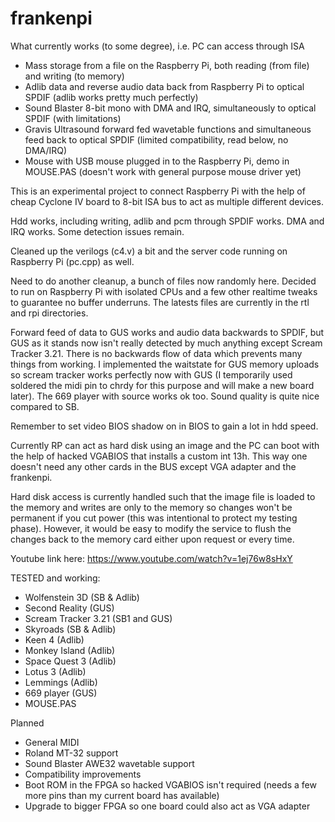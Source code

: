 # frankenpi

What currently works (to some degree), i.e. PC can access through ISA
- Mass storage from a file on the Raspberry Pi, both reading (from file) and writing (to memory)
- Adlib data and reverse audio data back from Raspberry Pi to optical SPDIF (adlib works pretty much perfectly)
- Sound Blaster 8-bit mono with DMA and IRQ, simultaneously to optical SPDIF (with limitations)
- Gravis Ultrasound forward fed wavetable functions and simultaneous feed back to optical SPDIF (limited compatibility, read below, no DMA/IRQ)
- Mouse with USB mouse plugged in to the Raspberry Pi, demo in MOUSE.PAS (doesn't work with general purpose mouse driver yet)

This is an experimental project to connect Raspberry Pi with the help of cheap Cyclone IV board to 8-bit ISA bus to act as multiple different devices.

Hdd works, including writing, adlib and pcm through SPDIF works. DMA and IRQ works. Some detection issues remain.

Cleaned up the verilogs (c4.v) a bit and the server code running on Raspberry Pi (pc.cpp) as well.

Need to do another cleanup, a bunch of files now randomly here. Decided to run on Raspberry Pi with isolated CPUs and a few other realtime tweaks to guarantee no buffer underruns. The latests files are currently in the rtl and rpi directories.

Forward feed of data to GUS works and audio data backwards to SPDIF, but GUS as it stands now isn't really detected by much anything except Scream Tracker 3.21. There is no backwards flow of data which prevents many things from working. I implemented the waitstate for GUS memory uploads so scream tracker works perfectly now with GUS (I temporarily used soldered the midi pin to chrdy for this purpose and will make a new board later). The 669 player with source works ok too. Sound quality is quite nice compared to SB.

Remember to set video BIOS shadow on in BIOS to gain a lot in hdd speed.

Currently RP can act as hard disk using an image and the PC can boot with the help of hacked VGABIOS that installs a custom int 13h. This way one doesn't need any other cards in the BUS except VGA adapter and the frankenpi.

Hard disk access is currently handled such that the image file is loaded to the memory and writes are only to the memory so changes won't be permanent if you cut power (this was intentional to protect my testing phase). However, it would be easy to modify the service to flush the changes back to the memory card either upon request or every time.

Youtube link here: https://www.youtube.com/watch?v=1ej76w8sHxY

TESTED and working:
- Wolfenstein 3D (SB & Adlib)
- Second Reality (GUS)
- Scream Tracker 3.21 (SB1 and GUS)
- Skyroads (SB & Adlib)
- Keen 4 (Adlib)
- Monkey Island (Adlib)
- Space Quest 3 (Adlib)
- Lotus 3 (Adlib)
- Lemmings (Adlib)
- 669 player (GUS)
- MOUSE.PAS

Planned
- General MIDI
- Roland MT-32 support
- Sound Blaster AWE32 wavetable support
- Compatibility improvements
- Boot ROM in the FPGA so hacked VGABIOS isn't required (needs a few more pins than my current board has available)
- Upgrade to bigger FPGA so one board could also act as VGA adapter
